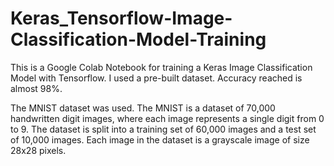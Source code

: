 # Keras_Tensorflow-Image-Classification-Model-Training

This is a Google Colab Notebook for training a Keras Image Classification Model with Tensorflow. I used a pre-built dataset. Accuracy reached is almost 98%. 

The MNIST dataset was used. The MNIST is a dataset of 70,000 handwritten digit images, where each image represents a single digit from 0 to 9. The dataset is split into a training set of 60,000 images and a test set of 10,000 images. Each image in the dataset is a grayscale image of size 28x28 pixels.
